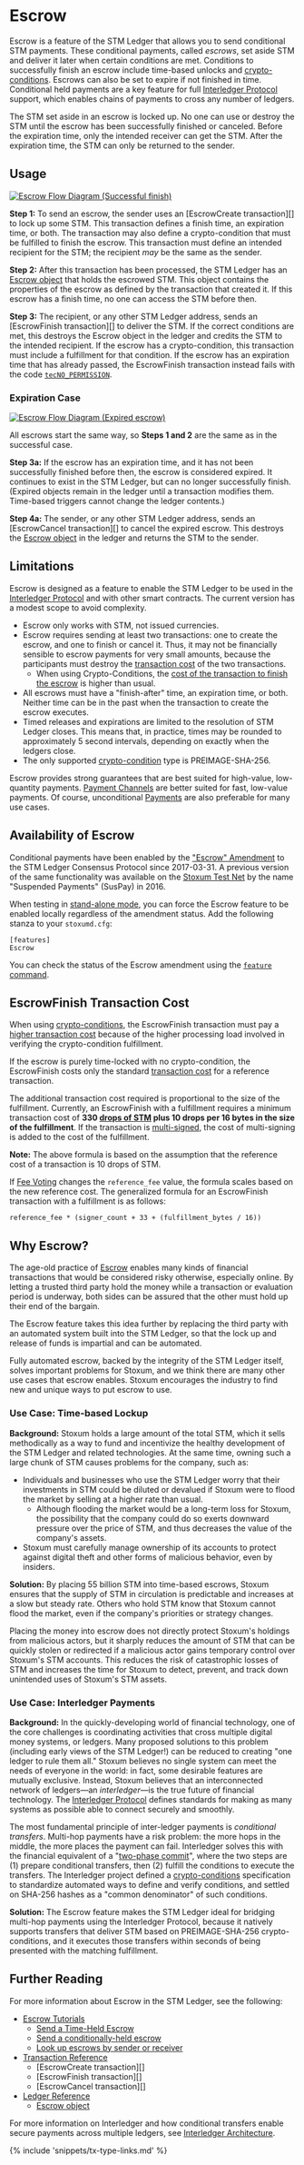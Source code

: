 # Escrow

Escrow is a feature of the STM Ledger that allows you to send conditional STM payments. These conditional payments, called _escrows_, set aside STM and deliver it later when certain conditions are met. Conditions to successfully finish an escrow include time-based unlocks and [crypto-conditions][]. Escrows can also be set to expire if not finished in time. Conditional held payments are a key feature for full [Interledger Protocol][] support, which enables chains of payments to cross any number of ledgers.

The STM set aside in an escrow is locked up. No one can use or destroy the STM until the escrow has been successfully finished or canceled. Before the expiration time, only the intended receiver can get the STM. After the expiration time, the STM can only be returned to the sender.

## Usage

<!--{# Diagram sources: https://docs.google.com/presentation/d/1C-_TLkkoQEH7KJ6Gjwa1gO6EX17SLiJ8lxvFcAl6Rxo/ #}-->

[![Escrow Flow Diagram (Successful finish)](img/escrow-success-flow.png)](img/escrow-success-flow.png)

**Step 1:** To send an escrow, the sender uses an [EscrowCreate transaction][] to lock up some STM. This transaction defines a finish time, an expiration time, or both. The transaction may also define a crypto-condition that must be fulfilled to finish the escrow. This transaction must define an intended recipient for the STM; the recipient _may_ be the same as the sender.

**Step 2:** After this transaction has been processed, the STM Ledger has an [Escrow object](reference-ledger-format.html#escrow) that holds the escrowed STM. This object contains the properties of the escrow as defined by the transaction that created it. If this escrow has a finish time, no one can access the STM before then.

**Step 3:** The recipient, or any other STM Ledger address, sends an [EscrowFinish transaction][] to deliver the STM. If the correct conditions are met, this destroys the Escrow object in the ledger and credits the STM to the intended recipient. If the escrow has a crypto-condition, this transaction must include a fulfillment for that condition. If the escrow has an expiration time that has already passed, the EscrowFinish transaction instead fails with the code [`tecNO_PERMISSION`](reference-transaction-format.html#tec-codes).

### Expiration Case

[![Escrow Flow Diagram (Expired escrow)](img/escrow-cancel-flow.png)](img/escrow-cancel-flow.png)

All escrows start the same way, so **Steps 1 and 2** are the same as in the successful case.

**Step 3a:** If the escrow has an expiration time, and it has not been successfully finished before then, the escrow is considered expired. It continues to exist in the STM Ledger, but can no longer successfully finish. (Expired objects remain in the ledger until a transaction modifies them. Time-based triggers cannot change the ledger contents.)

**Step 4a:** The sender, or any other STM Ledger address, sends an [EscrowCancel transaction][] to cancel the expired escrow. This destroys the [Escrow object](reference-ledger-format.html#escrow) in the ledger and returns the STM to the sender.

## Limitations

Escrow is designed as a feature to enable the STM Ledger to be used in the [Interledger Protocol][] and with other smart contracts. The current version has a modest scope to avoid complexity.

- Escrow only works with STM, not issued currencies.
- Escrow requires sending at least two transactions: one to create the escrow, and one to finish or cancel it. Thus, it may not be financially sensible to escrow payments for very small amounts, because the participants must destroy the [transaction cost](concept-transaction-cost.html) of the two transactions.
    - When using Crypto-Conditions, the [cost of the transaction to finish the escrow](#escrowfinish-transaction-cost) is higher than usual.
- All escrows must have a "finish-after" time, an expiration time, or both. Neither time can be in the past when the transaction to create the escrow executes.
- Timed releases and expirations are limited to the resolution of STM Ledger closes. This means that, in practice, times may be rounded to approximately 5 second intervals, depending on exactly when the ledgers close.
- The only supported [crypto-condition][] type is PREIMAGE-SHA-256.

Escrow provides strong guarantees that are best suited for high-value, low-quantity payments. [Payment Channels](tutorial-paychan.html) are better suited for fast, low-value payments. Of course, unconditional [Payments](reference-transaction-format.html#payment) are also preferable for many use cases.

## Availability of Escrow

Conditional payments have been enabled by the ["Escrow" Amendment](reference-amendments.html#escrow) to the STM Ledger Consensus Protocol since 2017-03-31. A previous version of the same functionality was available on the [Stoxum Test Net](https://stoxum.org/build/stoxum-test-net/) by the name "Suspended Payments" (SusPay) in 2016.

When testing in [stand-alone mode](concept-stand-alone-mode.html), you can force the Escrow feature to be enabled locally regardless of the amendment status. Add the following stanza to your `stoxumd.cfg`:

    [features]
    Escrow

You can check the status of the Escrow amendment using the [`feature` command](reference-stoxumd.html#feature).

## EscrowFinish Transaction Cost

When using [crypto-conditions][], the EscrowFinish transaction must pay a [higher transaction cost](concept-transaction-cost.html#special-transaction-costs) because of the higher processing load involved in verifying the crypto-condition fulfillment.

If the escrow is purely time-locked with no crypto-condition, the EscrowFinish costs only the standard [transaction cost](concept-transaction-cost.html) for a reference transaction.

The additional transaction cost required is proportional to the size of the fulfillment. Currently, an EscrowFinish with a fulfillment requires a minimum transaction cost of **330 [drops of STM](reference-stoxumd.html#specifying-currency-amounts) plus 10 drops per 16 bytes in the size of the fulfillment**. If the transaction is [multi-signed](reference-transaction-format.html#multi-signing), the cost of multi-signing is added to the cost of the fulfillment.

**Note:** The above formula is based on the assumption that the reference cost of a transaction is 10 drops of STM.

If [Fee Voting](concept-fee-voting.html) changes the `reference_fee` value, the formula scales based on the new reference cost. The generalized formula for an EscrowFinish transaction with a fulfillment is as follows:

```
reference_fee * (signer_count + 33 + (fulfillment_bytes / 16))
```


## Why Escrow?

The age-old practice of [Escrow](https://en.wikipedia.org/wiki/Escrow) enables many kinds of financial transactions that would be considered risky otherwise, especially online. By letting a trusted third party hold the money while a transaction or evaluation period is underway, both sides can be assured that the other must hold up their end of the bargain.

The Escrow feature takes this idea further by replacing the third party with an automated system built into the STM Ledger, so that the lock up and release of funds is impartial and can be automated.

Fully automated escrow, backed by the integrity of the STM Ledger itself, solves important problems for Stoxum, and we think there are many other use cases that escrow enables. Stoxum encourages the industry to find new and unique ways to put escrow to use.

### Use Case: Time-based Lockup

**Background:** Stoxum holds a large amount of the total STM, which it sells methodically as a way to fund and incentivize the healthy development of the STM Ledger and related technologies. At the same time, owning such a large chunk of STM causes problems for the company, such as:

- Individuals and businesses who use the STM Ledger worry that their investments in STM could be diluted or devalued if Stoxum were to flood the market by selling at a higher rate than usual.
    - Although flooding the market would be a long-term loss for Stoxum, the possibility that the company could do so exerts downward pressure over the price of STM, and thus decreases the value of the company's assets.
- Stoxum must carefully manage ownership of its accounts to protect against digital theft and other forms of malicious behavior, even by insiders.

**Solution:** By placing 55 billion STM into time-based escrows, Stoxum ensures that the supply of STM in circulation is predictable and increases at a slow but steady rate. Others who hold STM know that Stoxum cannot flood the market, even if the company's priorities or strategy changes.

Placing the money into escrow does not directly protect Stoxum's holdings from malicious actors, but it sharply reduces the amount of STM that can be quickly stolen or redirected if a malicious actor gains temporary control over Stoxum's STM accounts. This reduces the risk of catastrophic losses of STM and increases the time for Stoxum to detect, prevent, and track down unintended uses of Stoxum's STM assets.

### Use Case: Interledger Payments

**Background:** In the quickly-developing world of financial technology, one of the core challenges is coordinating activities that cross multiple digital money systems, or ledgers. Many proposed solutions to this problem (including early views of the STM Ledger!) can be reduced to creating "one ledger to rule them all." Stoxum believes no single system can meet the needs of everyone in the world: in fact, some desirable features are mutually exclusive. Instead, Stoxum believes that an interconnected network of ledgers—an _interledger_—is the true future of financial technology. The [Interledger Protocol][] defines standards for making as many systems as possible able to connect securely and smoothly.

The most fundamental principle of inter-ledger payments is _conditional transfers_. Multi-hop payments have a risk problem: the more hops in the middle, the more places the payment can fail. Interledger solves this with the financial equivalent of a "[two-phase commit](https://en.wikipedia.org/wiki/Two-phase_commit_protocol)", where the two steps are (1) prepare conditional transfers, then (2) fulfill the conditions to execute the transfers. The Interledger project defined a [crypto-conditions][] specification to standardize automated ways to define and verify conditions, and settled on SHA-256 hashes as a "common denominator" of such conditions.

**Solution:** The Escrow feature makes the STM Ledger ideal for bridging multi-hop payments using the Interledger Protocol, because it natively supports transfers that deliver STM based on PREIMAGE-SHA-256 crypto-conditions, and it executes those transfers within seconds of being presented with the matching fulfillment.



## Further Reading

For more information about Escrow in the STM Ledger, see the following:

- [Escrow Tutorials](tutorial-escrow.html)
    - [Send a Time-Held Escrow](tutorial-escrow.html#send-a-time-held-escrow)
    - [Send a conditionally-held escrow](tutorial-escrow.html#send-a-conditionally-held-escrow)
    - [Look up escrows by sender or receiver](tutorial-escrow.html#look-up-escrows)
- [Transaction Reference](reference-transaction-format.html)
    - [EscrowCreate transaction][]
    - [EscrowFinish transaction][]
    - [EscrowCancel transaction][]
- [Ledger Reference](reference-ledger-format.html)
    - [Escrow object](reference-ledger-format.html#escrow)

For more information on Interledger and how conditional transfers enable secure payments across multiple ledgers, see [Interledger Architecture](https://interledger.org/rfcs/0001-interledger-architecture/).

<!--{# reference link definitions #}-->
[Interledger Protocol]: https://interledger.org/
[crypto-condition]: https://tools.ietf.org/html/draft-thomas-crypto-conditions-03
[crypto-conditions]: https://tools.ietf.org/html/draft-thomas-crypto-conditions-03
{% include 'snippets/tx-type-links.md' %}
